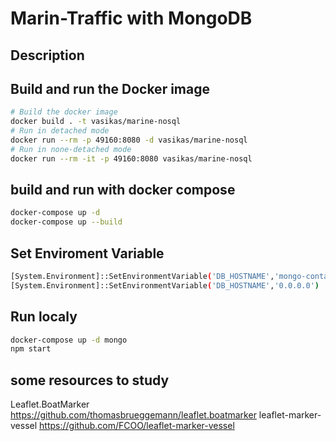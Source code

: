 # Marin-Traffic with MongoDB

## Description

## Build and run the Docker image
```bash
# Build the docker image
docker build . -t vasikas/marine-nosql  
# Run in detached mode
docker run --rm -p 49160:8080 -d vasikas/marine-nosql
# Run in none-detached mode
docker run --rm -it -p 49160:8080 vasikas/marine-nosql
```
## build and run with docker compose
```bash
docker-compose up -d
docker-compose up --build
```

## Set Enviroment Variable
```bash
[System.Environment]::SetEnvironmentVariable('DB_HOSTNAME','mongo-container')
[System.Environment]::SetEnvironmentVariable('DB_HOSTNAME','0.0.0.0')
```


## Run localy
```bash
docker-compose up -d mongo
npm start
```



## some resources to study
Leaflet.BoatMarker
https://github.com/thomasbrueggemann/leaflet.boatmarker
leaflet-marker-vessel
https://github.com/FCOO/leaflet-marker-vessel